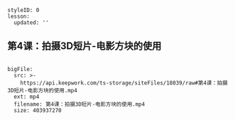 ```@Lesson
styleID: 0
lesson:
  updated: ''

```
## 第4课：拍摄3D短片-电影方块的使用

```@BigFile

bigFile:
  src: >-
    https://api.keepwork.com/ts-storage/siteFiles/18039/raw#第4课：拍摄3D短片-电影方块的使用.mp4
  ext: mp4
  filename: 第4课：拍摄3D短片-电影方块的使用.mp4
  size: 403937270
          
```